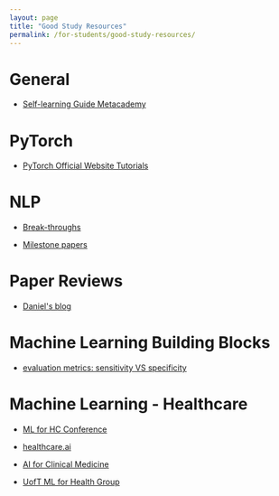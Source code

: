 ```yaml
---
layout: page
title: "Good Study Resources"
permalink: /for-students/good-study-resources/
---
```


General 
===
- [Self-learning Guide Metacademy](https://metacademy.org/roadmaps/)

PyTorch
===

- [PyTorch Official Website Tutorials](https://pytorch.org/tutorials/)

NLP
===

- [Break-throughs](https://www.topbots.com/most-important-ai-nlp-research/)

- [Milestone papers](https://mp.weixin.qq.com/s/lH8iSpj_05xcO-A_7HNeMQ)

Paper Reviews
===

- [Daniel's blog](https://thecrowsnest.ca/)

Machine Learning Building Blocks
===

- [evaluation metrics: sensitivity VS specificity](https://www.statisticshowto.datasciencecentral.com/sensitivity-vs-specificity-statistics/)

Machine Learning - Healthcare
===

- [ML for HC Conference](https://www.mlforhc.org/)

- [healthcare.ai](https://github.com/HealthCatalyst/healthcareai-r)

- [AI for Clinical Medicine](http://www.cs.toronto.edu/~frank/csc490/#handouts)

- [UofT ML for Health Group](http://www.marzyehghassemi.com/)
